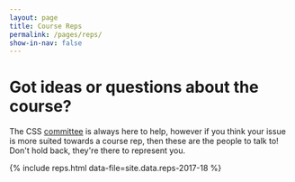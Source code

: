 ```yaml
---
layout: page
title: Course Reps
permalink: /pages/reps/
show-in-nav: false
---
```


# Got ideas or questions about the course?

The CSS [committee](/about/) is always here to help, however if you think your issue is more suited towards a course rep, then these are the people to talk to! Don't hold back, they're there to represent you.

{% include reps.html data-file=site.data.reps-2017-18 %}

